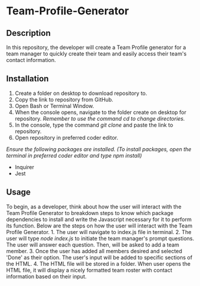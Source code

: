 # Team-Profile-Generator
## Description
In this repository, the developer will create a Team Profile generator for a team manager to quickly create their team and easily access their team's contact information.

## Installation
1. Create a folder on desktop to download repository to.
2. Copy the link to repository from GitHub.
3. Open Bash or Terminal Window.
4. When the console opens, navigate to the folder create on desktop for repository. *Remember to use the command cd to change directories.*
5. In the console, type the command <i> git clone </i> and paste the link to repository.
6. Open repository in preferred coder editor.

*Ensure the following packages are installed. (To install packages, open the terminal in preferred coder editor and type npm install)*
- Inquirer
- Jest

## Usage
To begin, as a developer, think about how the user will interact with the Team Profile Generator to breakdown steps to know which package dependencies to install and write the Javascript necessary for it to perform its function. Below are the steps on how the user will interact with the Team Profile Generator. 
    1. The user will navigate to index.js file in terminal.
    2. The user will type <i> node index.js </i> to initiate the team manager's prompt questions. The user will answer each question. Then, will be asked to add a team member.
    3. Once the user has added all members desired and selected 'Done' as their option. The user's input will be added to specific sections of the HTML.
    4. The HTML file will be stored in a folder. When user opens the HTML file, it will display a nicely formatted team roster with contact information based on their input.